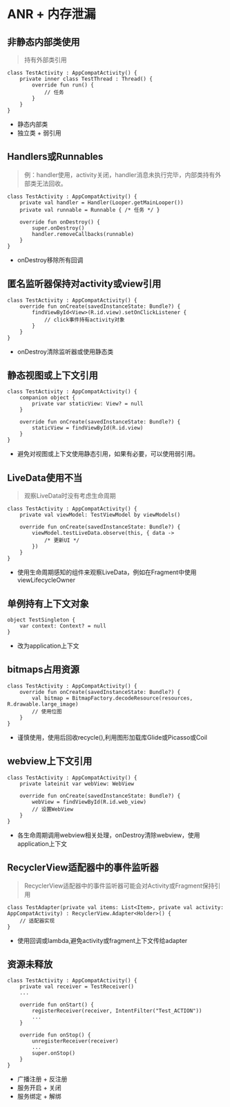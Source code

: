 # ANR + 内存泄漏

## 非静态内部类使用
> 持有外部类引用
```
class TestActivity : AppCompatActivity() {
    private inner class TestThread : Thread() {
        override fun run() {
            // 任务
        }
    }
}
```
* 静态内部类
* 独立类 + 弱引用

## Handlers或Runnables
> 例：handler使用，activity关闭，handler消息未执行完毕，内部类持有外部类无法回收。
```
class TestActivity : AppCompatActivity() {
    private val handler = Handler(Looper.getMainLooper())
    private val runnable = Runnable { /* 任务 */ }

    override fun onDestroy() {
        super.onDestroy()
        handler.removeCallbacks(runnable)
    }
}
```
* onDestroy移除所有回调

## 匿名监听器保持对activity或view引用
```
class TestActivity : AppCompatActivity() {
    override fun onCreate(savedInstanceState: Bundle?) {
        findViewById<View>(R.id.view).setOnClickListener {
            // click事件持有activity对象
        }
    }
}
```
* onDestroy清除监听器或使用静态类

## 静态视图或上下文引用
```
class TestActivity : AppCompatActivity() {
    companion object {
        private var staticView: View? = null
    }

    override fun onCreate(savedInstanceState: Bundle?) {
        staticView = findViewById(R.id.view)
    }
}
```
* 避免对视图或上下文使用静态引用，如果有必要，可以使用弱引用。

## LiveData使用不当
> 观察LiveData时没有考虑生命周期
```
class TestActivity : AppCompatActivity() {
    private val viewModel: TestViewModel by viewModels()

    override fun onCreate(savedInstanceState: Bundle?) {
        viewModel.testLiveData.observe(this, { data ->
            /* 更新UI */
        })
    }
}
```
* 使用生命周期感知的组件来观察LiveData，例如在Fragment中使用viewLifecycleOwner

## 单例持有上下文对象
```
object TestSingleton {
    var context: Context? = null
}
```
* 改为application上下文

## bitmaps占用资源
```
class TestActivity : AppCompatActivity() {
    override fun onCreate(savedInstanceState: Bundle?) {
        val bitmap = BitmapFactory.decodeResource(resources, R.drawable.large_image)
        // 使用位图
    }
}
```
* 谨慎使用，使用后回收recycle(),利用图形加载库Glide或Picasso或Coil

## webview上下文引用
```
class TestActivity : AppCompatActivity() {
    private lateinit var webView: WebView

    override fun onCreate(savedInstanceState: Bundle?) {
        webView = findViewById(R.id.web_view)
        // 设置WebView
    }
}
```
* 各生命周期调用webview相关处理，onDestroy清除webview，使用application上下文

## RecyclerView适配器中的事件监听器
> RecyclerView适配器中的事件监听器可能会对Activity或Fragment保持引用
```
class TestAdapter(private val items: List<Item>, private val activity: AppCompatActivity) : RecyclerView.Adapter<Holder>() {
    // 适配器实现
}
```
* 使用回调或lambda,避免activity或fragment上下文传给adapter

## 资源未释放
```
class TestActivity : AppCompatActivity() {
    private val receiver = TestReceiver()
    ...

    override fun onStart() {
        registerReceiver(receiver, IntentFilter("Test_ACTION"))
        ...
    }

    override fun onStop() {
        unregisterReceiver(receiver)
        ...
        super.onStop()
    }
}
```
* 广播注册 + 反注册
* 服务开启 + 关闭
* 服务绑定 + 解绑


